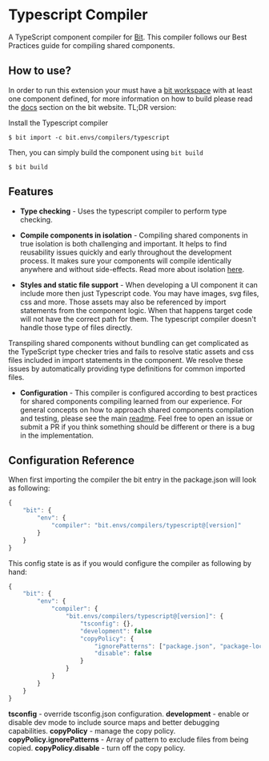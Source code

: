 Typescript Compiler
=================

A TypeScript component compiler for [Bit](https://github.com/teambit/bit). This compiler follows our Best Practices guide for compiling shared components.

How to use?
-----------
In order to run this extension your must have a [bit workspace](https://docs.bit.dev/docs/concepts#bit-workspace) with at least one component defined, for more information on how to build please read the [docs](https://docs.bit.dev/docs/building-components) section on the bit website. TL;DR version: 

Install the Typescript compiler
```
$ bit import -c bit.envs/compilers/typescript
```

Then, you can simply build the component using `bit build`
```
$ bit build
```

Features
-----------

- **Type checking** - Uses the typescript compiler to perform type checking.

- **Compile components in isolation** - Compiling shared components in true isolation is both challenging and important. It helps to find reusability issues quickly and early throughout the development process. It makes sure your components will compile identically anywhere and without side-effects. Read more about isolation [here](https://docs.bit.dev/docs/ext-concepts.html#what-is-an-isolated-component-environment). 

- **Styles and static file support** - When developing a UI component it can include more then just Typescript code. You may have images, svg files, css and more. Those assets may also be referenced by import statements from the component logic. When that happens target code will not have the correct path for them. The typescript compiler doesn't handle those type of files directly. 

Transpiling shared components without bundling can get complicated as the TypeScript type checker tries and fails to resolve static assets and css files included in import statements in the component. We resolve these issues by automatically providing type definitions for common imported files.
      
- **Configuration** - This compiler is configured according to best practices for shared components compiling learned from our experience. For general concepts on how to approach shared components compilation and testing, please see the main [readme](https://github.com/teambit/envs). Feel free to open an issue or submit a PR if you think something should be different or there is a bug in the implementation.

Configuration Reference
-------------------------
When first importing the compiler the bit entry in the package.json will look as following:

```js
{
    "bit": {
        "env": {
            "compiler": "bit.envs/compilers/typescript@[version]"
        }
    }
}
```
This config state is as if you would configure the compiler as following by hand: 

```js
{
    "bit": {
        "env": {
            "compiler": {
                "bit.envs/compilers/typescript@[version]": { 
                    "tsconfig": {},
                    "development": false
                    "copyPolicy": {
                        "ignorePatterns": ["package.json", "package-lock.json"], 
                        "disable": false
                    }
                }
            }
        }
    }
}
```
**tsconfig** - override tsconfig.json configuration.
**development** - enable or disable dev mode to include source maps and better debugging capabilities.
**copyPolicy** - manage the copy policy.
**copyPolicy.ignorePatterns** - Array of pattern to exclude files from being copied.
**copyPolicy.disable** - turn off the copy policy.


